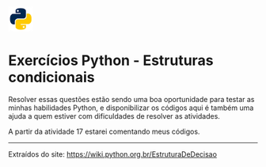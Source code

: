 <img src="./add/pythonLogo.png" width="50px">

# Exercícios Python - Estruturas condicionais
 
Resolver essas questões estão sendo uma boa oportunidade para testar as minhas habilidades Python, e disponibilizar os códigos aqui é também uma ajuda a quem estiver com dificuldades de resolver as atividades. 

A partir da atividade 17 estarei comentando meus códigos.

----------
Extraídos do site: <https://wiki.python.org.br/EstruturaDeDecisao>


